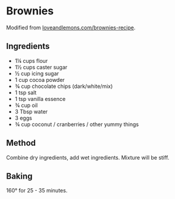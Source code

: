 # Brownies

Modified from [loveandlemons.com/brownies-recipe](https://www.loveandlemons.com/brownies-recipe/).

## Ingredients

- 1¼ cups flour
- 1½ cups caster sugar
- ½ cup icing sugar
- 1 cup cocoa powder
- ¾ cup chocolate chips (dark/white/mix)
- 1 tsp salt
- 1 tsp vanilla essence
- ¾ cup oil
- 3 Tbsp water
- 3 eggs
- ¾ cup coconut / cranberries / other yummy things

## Method

Combine dry ingredients, add wet ingredients.
Mixture will be stiff.

## Baking

160° for 25 - 35 minutes.
